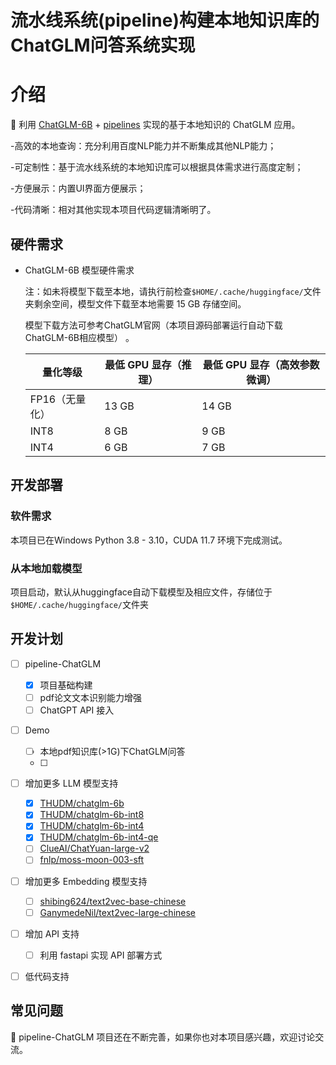 # 流水线系统(pipeline)构建本地知识库的ChatGLM问答系统实现

# 介绍
🤖️ 利用 [ChatGLM-6B](https://github.com/THUDM/ChatGLM-6B) + [pipelines](https://github.com/PaddlePaddle) 实现的基于本地知识的 ChatGLM 应用。

-高效的本地查询：充分利用百度NLP能力并不断集成其他NLP能力；

-可定制性：基于流水线系统的本地知识库可以根据具体需求进行高度定制；

-方便展示：内置UI界面方便展示；

-代码清晰：相对其他实现本项目代码逻辑清晰明了。


## 硬件需求

- ChatGLM-6B 模型硬件需求

    注：如未将模型下载至本地，请执行前检查`$HOME/.cache/huggingface/`文件夹剩余空间，模型文件下载至本地需要 15 GB 存储空间。

    模型下载方法可参考ChatGLM官网（本项目源码部署运行自动下载ChatGLM-6B相应模型） 。
  
    | **量化等级**   | **最低 GPU 显存**（推理） | **最低 GPU 显存**（高效参数微调） |
    | -------------- | ------------------------- | --------------------------------- |
    | FP16（无量化） | 13 GB                     | 14 GB                             |
    | INT8           | 8 GB                     | 9 GB                             |
    | INT4           | 6 GB                      | 7 GB                              |


## 开发部署

### 软件需求

本项目已在Windows Python 3.8 - 3.10，CUDA 11.7 环境下完成测试。

### 从本地加载模型

项目启动，默认从huggingface自动下载模型及相应文件，存储位于`$HOME/.cache/huggingface/`文件夹

## 开发计划

- [ ] pipeline-ChatGLM
  - [x] 项目基础构建
  - [ ] pdf论文文本识别能力增强
  - [ ] ChatGPT API 接入
- [ ] Demo
  - [ ] 本地pdf知识库(>1G)下ChatGLM问答
  - [ ] 
- [ ] 增加更多 LLM 模型支持
  - [x] [THUDM/chatglm-6b](https://huggingface.co/THUDM/chatglm-6b)
  - [x] [THUDM/chatglm-6b-int8](https://huggingface.co/THUDM/chatglm-6b-int8)
  - [x] [THUDM/chatglm-6b-int4](https://huggingface.co/THUDM/chatglm-6b-int4)
  - [x] [THUDM/chatglm-6b-int4-qe](https://huggingface.co/THUDM/chatglm-6b-int4-qe)
  - [ ] [ClueAI/ChatYuan-large-v2](https://huggingface.co/ClueAI/ChatYuan-large-v2)
  - [ ] [fnlp/moss-moon-003-sft](https://huggingface.co/fnlp/moss-moon-003-sft)
- [ ] 增加更多 Embedding 模型支持
  - [ ] [shibing624/text2vec-base-chinese](https://huggingface.co/shibing624/text2vec-base-chinese)
  - [ ] [GanymedeNil/text2vec-large-chinese](https://huggingface.co/GanymedeNil/text2vec-large-chinese)
- [ ] 增加 API 支持
  - [ ] 利用 fastapi 实现 API 部署方式
- [ ] 低代码支持


## 常见问题

🎉 pipeline-ChatGLM 项目还在不断完善，如果你也对本项目感兴趣，欢迎讨论交流。
